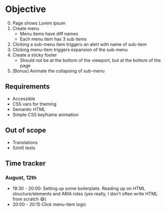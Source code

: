 # Objective

0. Page shows Lorem ipsum
1. Create menu
    - Menu items have diff names
    - Each menu item has 3 sub items
2. Clicking a sub-menu item triggers an alert with name of sub-item
3. Clicking menu-item triggers expansion of the sub-menu
4. Create a sticky footer
    - Should not be at the bottom of the viewport, but at the bottom of the page
5. [Bonus] Animate the collapsing of sub-menu

## Requirements

- Accessible
- CSS vars for theming
- Semantic HTML
- Simple CSS keyframe animation

## Out of scope

- Translations
- (Unit) tests

## Time tracker

### August, 12th
- 19:30 - 20:00: 
Setting up some boilerplate. 
Reading up on HTML structure/elements and ARIA roles (yes really, I don't often write HTML from scratch 😅)
- 20:00 - 20:15
Click menu-item logic
